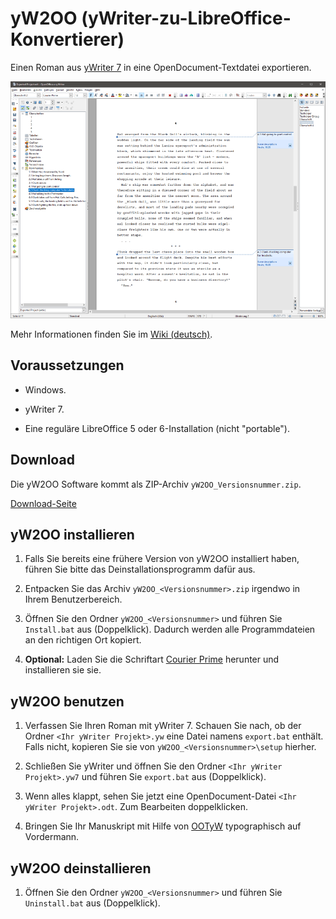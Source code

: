 # yW2OO (yWriter-zu-LibreOffice-Konvertierer)

Einen Roman aus [yWriter 7](http://www.spacejock.com/yWriter7.html) in eine OpenDocument-Textdatei exportieren.

![Screenshot: Automatisch erzeugtes ODT](https://raw.githubusercontent.com/peter88213/yW2OO/master/docs/Screenshots/Writer-de.png)

Mehr Informationen finden Sie im [Wiki (deutsch)](https://github.com/peter88213/yW2OO/wiki/Deutsch). 

## Voraussetzungen

* Windows.

* yWriter 7.

* Eine reguläre LibreOffice 5 oder 6-Installation (nicht "portable").

## Download

Die yW2OO Software kommt als ZIP-Archiv `yW2OO_Versionsnummer.zip`. 

[Download-Seite](https://github.com/peter88213/yW2OO/releases)

## yW2OO installieren

1. Falls Sie bereits eine frühere Version von yW2OO installiert haben, führen Sie bitte das Deinstallationsprogramm dafür aus. 

2. Entpacken Sie das Archiv `yW2OO_<Versionsnummer>.zip` irgendwo in Ihrem Benutzerbereich.  

3. Öffnen Sie den Ordner `yW2OO_<Versionsnummer>` und führen Sie `Install.bat` aus (Doppelklick). Dadurch werden alle Programmdateien an den richtigen Ort kopiert.

4. __Optional:__  Laden Sie die Schriftart [Courier Prime](https://quoteunquoteapps.com/courierprime) herunter und installieren sie sie.


## yW2OO benutzen

1. Verfassen Sie Ihren Roman mit yWriter 7. Schauen Sie nach, ob der Ordner `<Ihr yWriter Projekt>.yw` eine Datei namens `export.bat` enthält. Falls nicht, kopieren Sie sie von `yW2OO_<Versionsnummer>\setup` hierher.

2. Schließen Sie yWriter und öffnen Sie den Ordner `<Ihr yWriter Projekt>.yw7` und führen Sie `export.bat` aus (Doppelklick). 

3. Wenn alles klappt, sehen Sie jetzt eine OpenDocument-Datei `<Ihr yWriter Projekt>.odt`. Zum Bearbeiten doppelklicken.

4. Bringen Sie Ihr Manuskript mit Hilfe von [OOTyW](https://github.com/peter88213/OOTyW/wiki/Deutsch) typographisch auf Vordermann.

## yW2OO deinstallieren

1. Öffnen Sie den Ordner `yW2OO_<Versionsnummer>` und führen Sie `Uninstall.bat` aus (Doppelklick).

